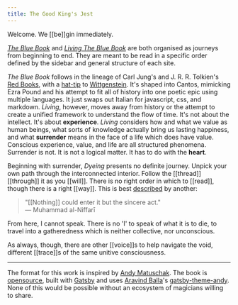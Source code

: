 ```yaml
---
title: The Good King's Jest
---
```


Welcome. We [[be]]gin immediately.

[_The Blue Book_](https://thebluebook.co.za) and [_Living The Blue Book_](https://living.thebluebook.co.za) are both organised as journeys from beginning to end. They are meant to be read in a specific order defined by the sidebar and general structure of each site. 

_The Blue Book_ follows in the lineage of Carl Jung's and J. R. R. Tolkien's [Red Books](https://www.youtube.com/watch?v=GxVaxOco7kg), with a [hat-tip](https://www.youtube.com/watch?v=628eVJgHD6I) to [Wittgenstein](https://en.wikipedia.org/wiki/Blue_and_Brown_Books). It's shaped into Cantos, mimicking Ezra Pound and his attempt to fit all of history into one poetic epic using multiple languages. It just swaps out Italian for javascript, css, and markdown. _Living_, however, moves away from history or the attempt to create a unified framework to understand the flow of time. It's not about the intellect. It's about **experience**. _Living_ considers how and what we value as human beings, what sorts of knowledge actually bring us lasting happiness, and what **surrender** means in the face of a life which does have value. Conscious experience, value, and life are all structured phenomena. Surrender is not. It is not a logical matter. It has to do with the **heart**. 

Beginning with surrender, _Dyeing_ presents no definite journey. Unpick your own path through the interconnected interior. Follow the [[thread]] [[through]] it as you [[will]]. There is no right order in which to [[read]], though there is a right [[way]]. This is best [described](https://andytudhope.africa/writing/academy/yours-sincerely/) by another:

> "[[Nothing]] could enter it but the sincere act."  
> — Muhammad al-Niffarī

From here, I cannot speak. There is no 'I' to speak of what it is to die, to travel into a gatheredness which is neither collective, nor unconscious.

As always, though, there are other [[voice]]s to help navigate the void, different [[trace]]s of the same unitive consciousness.

---

The format for this work is inspired by [Andy Matuschak](https://notes.andymatuschak.org/About_these_notes). The book is [opensource](https://github.com/andytudhope/dyeing-the-blue-book), built with [Gatsby](https://gatsbyjs.org) and uses [Aravind Balla](https://aravindballa.com)'s [gatsby-theme-andy](https://github.com/aravindballa/gatsby-theme-andy/). None of this would be possible without an ecosystem of magicians willing to share.
